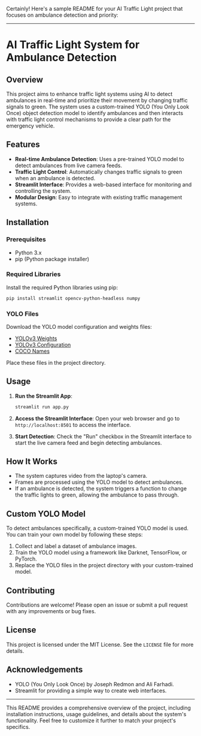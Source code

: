 Certainly! Here's a sample README for your AI Traffic Light project that focuses on ambulance detection and priority:

---

# AI Traffic Light System for Ambulance Detection

## Overview

This project aims to enhance traffic light systems using AI to detect ambulances in real-time and prioritize their movement by changing traffic signals to green. The system uses a custom-trained YOLO (You Only Look Once) object detection model to identify ambulances and then interacts with traffic light control mechanisms to provide a clear path for the emergency vehicle.

## Features

- **Real-time Ambulance Detection**: Uses a pre-trained YOLO model to detect ambulances from live camera feeds.
- **Traffic Light Control**: Automatically changes traffic signals to green when an ambulance is detected.
- **Streamlit Interface**: Provides a web-based interface for monitoring and controlling the system.
- **Modular Design**: Easy to integrate with existing traffic management systems.

## Installation

### Prerequisites

- Python 3.x
- pip (Python package installer)

### Required Libraries

Install the required Python libraries using pip:

```sh
pip install streamlit opencv-python-headless numpy
```

### YOLO Files

Download the YOLO model configuration and weights files:

- [YOLOv3 Weights](https://pjreddie.com/media/files/yolov3.weights)
- [YOLOv3 Configuration](https://raw.githubusercontent.com/pjreddie/darknet/master/cfg/yolov3.cfg)
- [COCO Names](https://raw.githubusercontent.com/pjreddie/darknet/master/data/coco.names)

Place these files in the project directory.

## Usage

1. **Run the Streamlit App**:
   ```sh
   streamlit run app.py
   ```

2. **Access the Streamlit Interface**:
   Open your web browser and go to `http://localhost:8501` to access the interface.

3. **Start Detection**:
   Check the "Run" checkbox in the Streamlit interface to start the live camera feed and begin detecting ambulances.

## How It Works

- The system captures video from the laptop's camera.
- Frames are processed using the YOLO model to detect ambulances.
- If an ambulance is detected, the system triggers a function to change the traffic lights to green, allowing the ambulance to pass through.

## Custom YOLO Model

To detect ambulances specifically, a custom-trained YOLO model is used. You can train your own model by following these steps:

1. Collect and label a dataset of ambulance images.
2. Train the YOLO model using a framework like Darknet, TensorFlow, or PyTorch.
3. Replace the YOLO files in the project directory with your custom-trained model.

## Contributing

Contributions are welcome! Please open an issue or submit a pull request with any improvements or bug fixes.

## License

This project is licensed under the MIT License. See the `LICENSE` file for more details.

## Acknowledgements

- YOLO (You Only Look Once) by Joseph Redmon and Ali Farhadi.
- Streamlit for providing a simple way to create web interfaces.

---

This README provides a comprehensive overview of the project, including installation instructions, usage guidelines, and details about the system's functionality. Feel free to customize it further to match your project's specifics.
